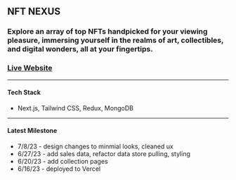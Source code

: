 ## NFT NEXUS

### Explore an array of top NFTs handpicked for your viewing pleasure, immersing yourself in the realms of art, collectibles, and digital wonders, all at your fingertips.
### [Live Website](https://nft-nexus-git-main-kingkwongsta.vercel.app/)
---
#### Tech Stack
- Next.js, Tailwind CSS, Redux, MongoDB
---
#### Latest Milestone
- 7/8/23 - design changes to minmial looks, cleaned ux
- 6/27/23 - add sales data, refactor data store pulling, styling
- 6/20/23 - add collection pages
- 6/16/23 - deployed to Vercel
